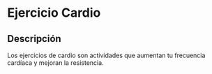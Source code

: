 # Ejercicio Cardio 

## Descripción
Los ejercicios de cardio son actividades que aumentan tu frecuencia cardíaca y mejoran la resistencia.